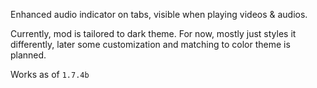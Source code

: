 Enhanced audio indicator on tabs, visible when playing videos & audios.

Currently, mod is tailored to dark theme.
For now, mostly just styles it differently, later some customization and matching to color theme is planned.

Works as of `1.7.4b`
